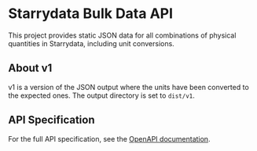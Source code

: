 # Starrydata Bulk Data API

This project provides static JSON data for all combinations of physical quantities in Starrydata, including unit conversions.

## About v1

v1 is a version of the JSON output where the units have been converted to the expected ones.
The output directory is set to `dist/v1`.

## API Specification

For the full API specification, see the [OpenAPI documentation](https://starrydata.github.io/bulk-data-api/v1/index.html).
